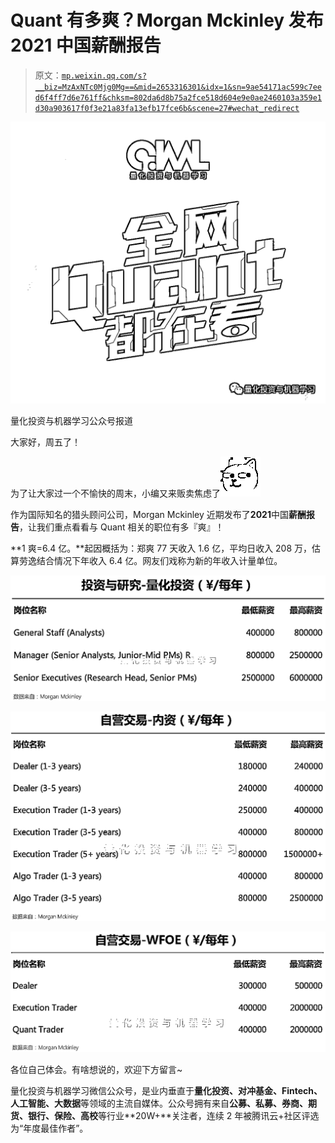 # Quant 有多爽？Morgan Mckinley 发布 2021 中国薪酬报告

> 原文：[`mp.weixin.qq.com/s?__biz=MzAxNTc0Mjg0Mg==&mid=2653316301&idx=1&sn=9ae54171ac599c7eed6f4ff7d6e761ff&chksm=802da6d8b75a2fce518d604e9e0ae2460103a359e1d30a903617f0f3e21a83fa13efb17fce6b&scene=27#wechat_redirect`](http://mp.weixin.qq.com/s?__biz=MzAxNTc0Mjg0Mg==&mid=2653316301&idx=1&sn=9ae54171ac599c7eed6f4ff7d6e761ff&chksm=802da6d8b75a2fce518d604e9e0ae2460103a359e1d30a903617f0f3e21a83fa13efb17fce6b&scene=27#wechat_redirect)

![](img/817c601fc026ccfe2ee840069c1e016b.png)

量化投资与机器学习公众号报道

大家好，周五了！

为了让大家过一个不愉快的周末，小编又来贩卖焦虑了![](img/e8d461127359a64cc1e93d342000654d.png)

作为国际知名的猎头顾问公司，Morgan Mckinley 近期发布了**2021**中国**薪酬报告**，让我们重点看看与 Quant 相关的职位有多『爽』！

**1 爽=6.4 亿。**起因概括为：郑爽 77 天收入 1.6 亿，平均日收入 208 万，估算劳逸结合情况下年收入 6.4 亿。网友们戏称为新的年收入计量单位。

![](img/530be0e71587506d8e819fd37ee97b4b.png)

![](img/400cae33e4f5b42f5df5955de1ab176d.png)

![](img/f0087bf6787a8e8636c335741399c89e.png)

各位自己体会。有啥想说的，欢迎下方留言~

量化投资与机器学习微信公众号，是业内垂直于**量化投资、对冲基金、Fintech、人工智能、大数据**等领域的主流自媒体。公众号拥有来自**公募、私募、券商、期货、银行、保险、高校**等行业**20W+**关注者，连续 2 年被腾讯云+社区评选为“年度最佳作者”。